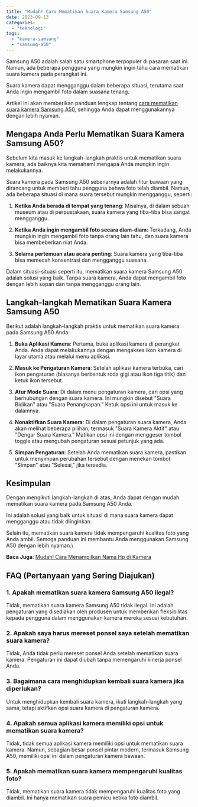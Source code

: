 ```yaml
---
title: "Mudah! Cara Mematikan Suara Kamera Samsung A50"
date: 2023-09-13
categories: 
  - "teknologi"
tags: 
  - "kamera-samsung"
  - "samsung-a50"
---
```


Samsung A50 adalah salah satu smartphone terpopuler di pasaran saat ini. Namun, ada beberapa pengguna yang mungkin ingin tahu cara mematikan suara kamera pada perangkat ini.

Suara kamera dapat mengganggu dalam beberapa situasi, terutama saat Anda ingin mengambil foto dalam suasana tenang.

Artikel ini akan memberikan panduan lengkap tentang [cara mematikan suara kamera Samsung A50](https://ajiekusumadhany.com/cara-mematikan-suara-kamera-samsung-a50/), sehingga Anda dapat menggunakannya dengan lebih nyaman.

## Mengapa Anda Perlu Mematikan Suara Kamera Samsung A50?

Sebelum kita masuk ke langkah-langkah praktis untuk mematikan suara kamera, ada baiknya kita memahami mengapa Anda mungkin ingin melakukannya.

Suara kamera pada Samsung A50 sebenarnya adalah fitur bawaan yang dirancang untuk memberi tahu pengguna bahwa foto telah diambil. Namun, ada beberapa situasi di mana suara tersebut mungkin mengganggu, seperti:

1. **Ketika Anda berada di tempat yang tenang**: Misalnya, di dalam sebuah museum atau di perpustakaan, suara kamera yang tiba-tiba bisa sangat mengganggu.
    
2. **Ketika Anda ingin mengambil foto secara diam-diam**: Terkadang, Anda mungkin ingin mengambil foto tanpa orang lain tahu, dan suara kamera bisa membeberkan niat Anda.
    
3. **Selama pertemuan atau acara penting**: Suara kamera yang tiba-tiba bisa memecah konsentrasi dan mengganggu suasana.
    

Dalam situasi-situasi seperti itu, mematikan suara kamera Samsung A50 adalah solusi yang baik. Tanpa suara kamera, Anda dapat mengambil foto dengan lebih sopan dan tanpa mengganggu orang lain.

## Langkah-langkah Mematikan Suara Kamera Samsung A50

Berikut adalah langkah-langkah praktis untuk mematikan suara kamera pada Samsung A50 Anda:

1. **Buka Aplikasi Kamera**: Pertama, buka aplikasi kamera di perangkat Anda. Anda dapat melakukannya dengan mengakses ikon kamera di layar utama atau melalui menu aplikasi.
    
2. **Masuk ke Pengaturan Kamera**: Setelah aplikasi kamera terbuka, cari ikon pengaturan (biasanya berbentuk roda gigi atau ikon tiga titik) dan ketuk ikon tersebut.
    
3. **Atur Mode Suara**: Di dalam menu pengaturan kamera, cari opsi yang berhubungan dengan suara kamera. Ini mungkin disebut "Suara Bidikan" atau "Suara Penangkapan." Ketuk opsi ini untuk masuk ke dalamnya.
    
4. **Nonaktifkan Suara Kamera**: Di dalam pengaturan suara kamera, Anda akan melihat beberapa pilihan, termasuk "Suara Kamera Aktif" atau "Dengar Suara Kamera." Matikan opsi ini dengan menggeser tombol toggle atau mengubah pengaturan sesuai petunjuk yang ada.
    
5. **Simpan Pengaturan**: Setelah Anda mematikan suara kamera, pastikan untuk menyimpan perubahan tersebut dengan menekan tombol "Simpan" atau "Selesai," jika tersedia.
    

## Kesimpulan

Dengan mengikuti langkah-langkah di atas, Anda dapat dengan mudah mematikan suara kamera pada Samsung A50 Anda.

Ini adalah solusi yang baik untuk situasi di mana suara kamera dapat mengganggu atau tidak diinginkan.

Selain itu, mematikan suara kamera tidak mempengaruhi kualitas foto yang Anda ambil. Semoga panduan ini membantu Anda menggunakan Samsung A50 dengan lebih nyaman.\\

**Baca Juga**: [Mudah! Cara Menampilkan Nama Hp di Kamera](https://ajiekusumadhany.com/menampilkan-nama-hp-di-kamera-vivo-y12/)

## FAQ (Pertanyaan yang Sering Diajukan)

### 1\. Apakah mematikan suara kamera Samsung A50 ilegal?

Tidak, mematikan suara kamera Samsung A50 tidak ilegal. Ini adalah pengaturan yang disediakan oleh produsen untuk memberikan fleksibilitas kepada pengguna dalam menggunakan kamera mereka sesuai kebutuhan.

### 2\. Apakah saya harus mereset ponsel saya setelah mematikan suara kamera?

Tidak, Anda tidak perlu mereset ponsel Anda setelah mematikan suara kamera. Pengaturan ini dapat diubah tanpa memengaruhi kinerja ponsel Anda.

### 3\. Bagaimana cara menghidupkan kembali suara kamera jika diperlukan?

Untuk menghidupkan kembali suara kamera, ikuti langkah-langkah yang sama, tetapi aktifkan opsi suara kamera di pengaturan kamera.

### 4\. Apakah semua aplikasi kamera memiliki opsi untuk mematikan suara kamera?

Tidak, tidak semua aplikasi kamera memiliki opsi untuk mematikan suara kamera. Namun, sebagian besar ponsel pintar modern, termasuk Samsung A50, memiliki opsi ini dalam pengaturan kamera bawaan.

### 5\. Apakah mematikan suara kamera mempengaruhi kualitas foto?

Tidak, mematikan suara kamera tidak mempengaruhi kualitas foto yang diambil. Ini hanya mematikan suara pemicu ketika foto diambil.
